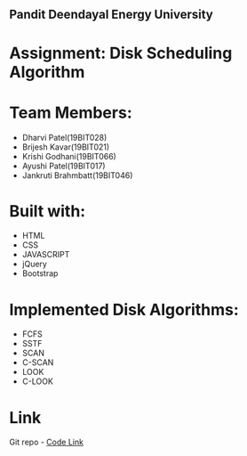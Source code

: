 ## Pandit Deendayal Energy University
# Assignment: Disk Scheduling Algorithm
# Team Members: 
  - Dharvi Patel(19BIT028)
  - Brijesh Kavar(19BIT021)
  - Krishi Godhani(19BIT066)
  - Ayushi Patel(19BIT017)
  - Jankruti Brahmbatt(19BIT046)
 
# Built with:
  - HTML
  - CSS
  - JAVASCRIPT
  - jQuery
  - Bootstrap
  
# Implemented Disk Algorithms:
  - FCFS
  - SSTF 
  - SCAN
  - C-SCAN
  - LOOK
  - C-LOOK
 
# Link
Git repo - [Code Link](https://github.com/DharviPatel2805/OS-DiskScheduling)
